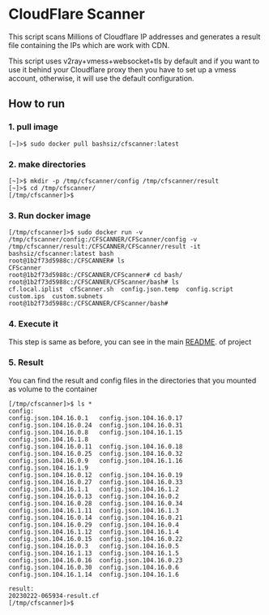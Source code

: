 # CloudFlare Scanner
This script scans Millions of Cloudflare IP addresses and generates a result file containing the IPs which are work with CDN.

This script uses v2ray+vmess+websocket+tls by default and if you want to use it behind your Cloudflare proxy then you have to set up a vmess account, otherwise, it will use the default configuration.

## How to run
### 1. pull image

```shell
[~]>$ sudo docker pull bashsiz/cfscanner:latest
```

### 2. make directories

```shell
[~]>$ mkdir -p /tmp/cfscanner/config /tmp/cfscanner/result
[~]>$ cd /tmp/cfscanner/
[/tmp/cfscanner]>$
```

### 3. Run docker image

```shell
[/tmp/cfscanner]>$ sudo docker run -v /tmp/cfscanner/config:/CFSCANNER/CFScanner/config -v /tmp/cfscanner/result:/CFSCANNER/CFScanner/result -it bashsiz/cfscanner:latest bash
root@1b2f73d5988c:/CFSCANNER# ls
CFScanner
root@1b2f73d5988c:/CFSCANNER/CFScanner# cd bash/
root@1b2f73d5988c:/CFSCANNER/CFScanner/bash# ls
cf.local.iplist  cfScanner.sh  config.json.temp  config.script	custom.ips  custom.subnets
root@1b2f73d5988c:/CFSCANNER/CFScanner/bash#
```

### 4. Execute it

This step is same as before, you can see in the main [README](https://github.com/MortezaBashsiz/CFScanner "README"). of project

### 5. Result

You can find the result and config files in the directories that you mounted as volume to the container

```shell
[/tmp/cfscanner]>$ ls *
config:
config.json.104.16.0.1   config.json.104.16.0.17  config.json.104.16.0.24  config.json.104.16.0.31  config.json.104.16.0.8   config.json.104.16.1.15  config.json.104.16.1.8
config.json.104.16.0.11  config.json.104.16.0.18  config.json.104.16.0.25  config.json.104.16.0.32  config.json.104.16.0.9   config.json.104.16.1.16  config.json.104.16.1.9
config.json.104.16.0.12  config.json.104.16.0.19  config.json.104.16.0.27  config.json.104.16.0.33  config.json.104.16.1.1   config.json.104.16.1.2
config.json.104.16.0.13  config.json.104.16.0.2   config.json.104.16.0.28  config.json.104.16.0.34  config.json.104.16.1.11  config.json.104.16.1.3
config.json.104.16.0.14  config.json.104.16.0.21  config.json.104.16.0.29  config.json.104.16.0.4   config.json.104.16.1.12  config.json.104.16.1.4
config.json.104.16.0.15  config.json.104.16.0.22  config.json.104.16.0.3   config.json.104.16.0.5   config.json.104.16.1.13  config.json.104.16.1.5
config.json.104.16.0.16  config.json.104.16.0.23  config.json.104.16.0.30  config.json.104.16.0.6   config.json.104.16.1.14  config.json.104.16.1.6

result:
20230222-065934-result.cf
[/tmp/cfscanner]>$
```
